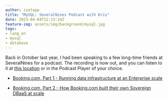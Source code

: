 ```yaml
---
author: isotopp
title: "MySQL: SeveralNines Podcast with Kris"
date: 2023-04-04T12:13:14Z
feature-img: assets/img/background/mysql.jpg
tags:
- lang_en
- mysql
- database
---
```


Back in October last year, I had been speaking to a few long-time friends at SeveralNines for a podcast.
The recording is now out, and you can listen to it at [this location](https://www.buzzsprout.com/2094584) or in the Podcast Player of your choice.

- [Booking.com, Part 1 - Running data infrastructure at an Enterprise scale](https://www.buzzsprout.com/2094584/12080570-booking-com-pt-1-running-data-infrastructure-at-an-enterprise-scale)

- [Booking.com, Part 2 - How Booking.com built their own Sovereign DBaaS at scale](https://www.buzzsprout.com/2094584/12155962-booking-com-pt-2-how-booking-com-built-their-own-sovereign-dbaas-at-scale)
